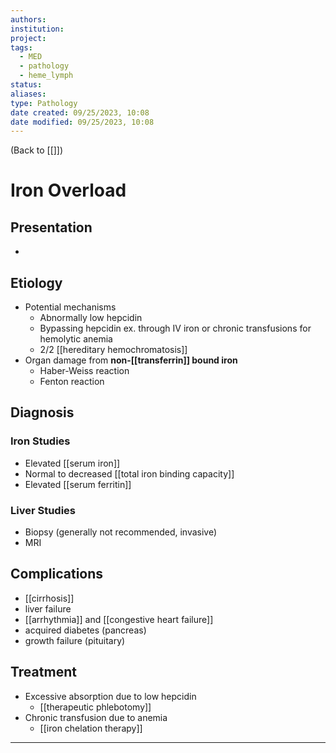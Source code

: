 ```yaml
---
authors: 
institution: 
project: 
tags:
  - MED
  - pathology
  - heme_lymph
status: 
aliases: 
type: Pathology
date created: 09/25/2023, 10:08
date modified: 09/25/2023, 10:08
---
```


(Back to [[]])

# Iron Overload

## Presentation
- 
## Etiology
- Potential mechanisms
	- Abnormally low hepcidin
	- Bypassing hepcidin ex. through IV iron or chronic transfusions for hemolytic anemia
	- 2/2 [[hereditary hemochromatosis]]
- Organ damage from **non-[[transferrin]] bound iron**
	- Haber-Weiss reaction
	- Fenton reaction
## Diagnosis
### Iron Studies
- Elevated [[serum iron]]
- Normal to decreased [[total iron binding capacity]]
- Elevated [[serum ferritin]]
### Liver Studies
- Biopsy (generally not recommended, invasive)
- MRI
## Complications
- [[cirrhosis]]
- liver failure
- [[arrhythmia]] and [[congestive heart failure]]
- acquired diabetes (pancreas)
- growth failure (pituitary)
## Treatment
- Excessive absorption due to low hepcidin
	- [[therapeutic phlebotomy]]
- Chronic transfusion due to anemia
	- [[iron chelation therapy]]

---
